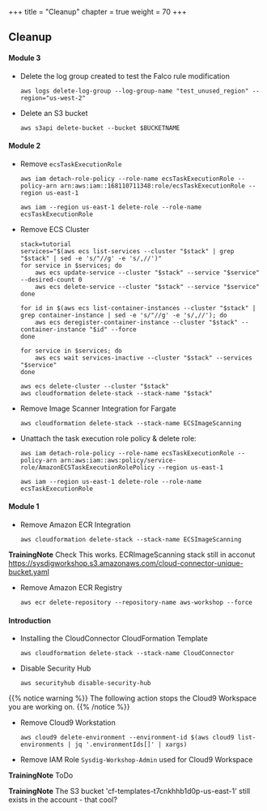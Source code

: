 +++
title = "Cleanup"
chapter = true
weight = 70
+++

## Cleanup
#### Module 3
- Delete the log group created to test the Falco rule modification

    ```
    aws logs delete-log-group --log-group-name "test_unused_region" --region="us-west-2"
    ```

- Delete an S3 bucket

    ```
    aws s3api delete-bucket --bucket $BUCKETNAME
    ```

#### Module 2
- Remove `ecsTaskExecutionRole`

    ```
    aws iam detach-role-policy --role-name ecsTaskExecutionRole --policy-arn arn:aws:iam::168110711348:role/ecsTaskExecutionRole --region us-east-1

    aws iam --region us-east-1 delete-role --role-name ecsTaskExecutionRole
    ```

- Remove ECS Cluster

    ```
    stack=tutorial
    services="$(aws ecs list-services --cluster "$stack" | grep "$stack" | sed -e 's/"//g' -e 's/,//')"
    for service in $services; do
        aws ecs update-service --cluster "$stack" --service "$service" --desired-count 0
        aws ecs delete-service --cluster "$stack" --service "$service"
    done

    for id in $(aws ecs list-container-instances --cluster "$stack" | grep container-instance | sed -e 's/"//g' -e 's/,//'); do
        aws ecs deregister-container-instance --cluster "$stack" --container-instance "$id" --force
    done

    for service in $services; do
        aws ecs wait services-inactive --cluster "$stack" --services "$service"
    done

    aws ecs delete-cluster --cluster "$stack"
    aws cloudformation delete-stack --stack-name "$stack"
    ```
<!-- ecs-cli compose service rm --cluster-config tutorial --ecs-profile tutorial-profile
ecs-cli down --force --cluster-config tutorial --ecs-profile tutorial-profile -->

- Remove Image Scanner Integration for Fargate

    ```
    aws cloudformation delete-stack --stack-name ECSImageScanning
    ```

- Unattach the task execution role policy & delete role:

    ```
    aws iam detach-role-policy --role-name ecsTaskExecutionRole --policy-arn arn:aws:iam::aws:policy/service-role/AmazonECSTaskExecutionRolePolicy --region us-east-1

    aws iam --region us-east-1 delete-role --role-name ecsTaskExecutionRole
    ```

#### Module 1
<!-- - Remove container image from Amazon ECR Registry
    ```
    docker registry rmi $IMAGE
    ``` -->

- Remove Amazon ECR Integration

    ```
    aws cloudformation delete-stack --stack-name ECSImageScanning
    ```
**TrainingNote** Check This works. ECRImageScanning stack still in acconut
https://sysdigworkshop.s3.amazonaws.com/cloud-connector-unique-bucket.yaml


- Remove Amazon ECR Registry

    ```
    aws ecr delete-repository --repository-name aws-workshop --force
    ```


#### Introduction
  - Installing the CloudConnector CloudFormation Template

    ```
    aws cloudformation delete-stack --stack-name CloudConnector
    ```

  - Disable Security Hub

    ```
    aws securityhub disable-security-hub
    ```

{{% notice warning %}}
The following action stops the Cloud9 Workspace you are working on.
{{% /notice %}}

  - Remove Cloud9 Workstation

    <!-- ```
    aws ec2 stop-instances --instance-ids $(curl -s 169.254.169.254/latest/dynamic/instance-identity/document | jq -r '.instanceId')
    ```

    Or this? -->

    ```
    aws cloud9 delete-environment --environment-id $(aws cloud9 list-environments | jq '.environmentIds[]' | xargs)
    ```

 - Remove IAM Role `Sysdig-Workshop-Admin` used for Cloud9 Workspace

**TrainingNote** ToDo

**TrainingNote** The S3 bucket 'cf-templates-t7cnkhhb1d0p-us-east-1' still exists in the account - that cool?

<!-- ___

#### Delete images pushed and ECR registry

Go to ECR dashboard on AWS, and remove all repositories \
[https://console.aws.amazon.com/ecr/repositories?region=us-east-1](https://console.aws.amazon.com/ecr/repositories?region=us-east-1)


#### Delete ECS Fargate cluster

_[Use CloudFormation stack delete]_


#### Delete CloudFormation stacks (only if you are not going to use them)

Go to the CloudFormation dashboard on AWS, select and delete each of the stacks. \
[https://console.aws.amazon.com/cloudformation/home?region=us-east-1](https://console.aws.amazon.com/cloudformation/home?region=us-east-1)

[Insert screenshot with all stacks deployed when service role conflict is resolved]


#### Delete other resources

Delete the log group create to test the Falco rule modification

  ```
  aws logs delete-log-group --log-group-name "test_unused_region" --region="us-west-2"
  ```
____ -->

